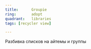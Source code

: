 ```yaml
---
title:      Groupie
ring:       adopt
quadrant:   libraries
tags: [recycler view]

---
```


Разбивка списков на айтемы и группы
